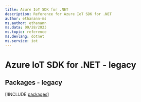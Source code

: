 ```yaml
---
title: Azure IoT SDK for .NET
description: Reference for Azure IoT SDK for .NET
author: ethanann-ms
ms.author: ethanann
ms.data: 09/28/2023
ms.topic: reference
ms.devlang: dotnet
ms.service: iot
---
```

# Azure IoT SDK for .NET - legacy
## Packages - legacy
[!INCLUDE [packages](iot-index.md)]